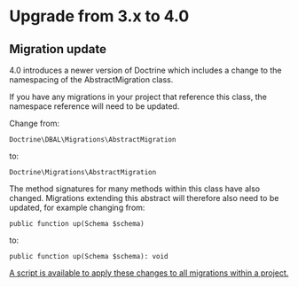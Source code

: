 # Upgrade from 3.x to 4.0

## Migration update

4.0 introduces a newer version of Doctrine which includes a change to the namespacing of the AbstractMigration class.

If you have any migrations in your project that reference this class, the namespace reference will need to be updated.

Change from:


```
Doctrine\DBAL\Migrations\AbstractMigration
```

to:

```
Doctrine\Migrations\AbstractMigration
```

The method signatures for many methods within this class have also changed. Migrations extending this abstract will therefore also need to be updated, for example changing from:

```
public function up(Schema $schema)
```

to:

```
public function up(Schema $schema): void
```

[A script is available to apply these changes to all migrations within a project.](https://gist.github.com/DenisYaschuk/d3ade2d88d058cf9c971cf9d1f580a0f)
